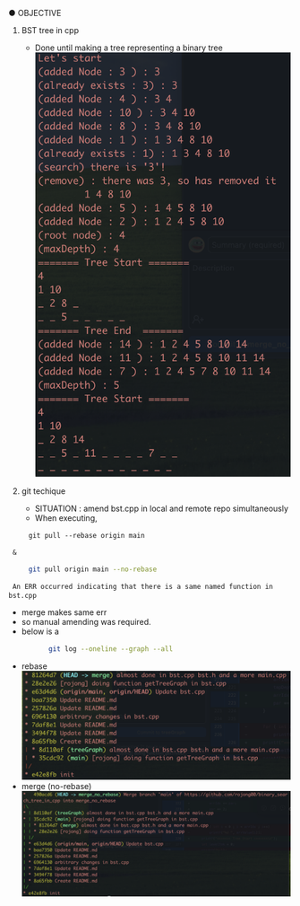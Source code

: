 ● OBJECTIVE
<br>
1. BST tree in cpp
   - Done until making a tree representing a binary tree
![](https://github.com/rojong00/binary_search_tree_in_cpp/blob/main/img/execution.png)
      
3. git techique
   - SITUATION : amend bst.cpp in local and remote repo simultaneously
   - When executing,
```
     git pull --rebase origin main
```
     &
```bash
     git pull origin main --no-rebase
```
     An ERR occurred indicating that there is a same named function in bst.cpp
   - merge makes same err
   - so manual amending was required.
   - below is a
```bash
          git log --oneline --graph --all
```
- rebase
![](https://github.com/rojong00/binary_search_tree_in_cpp/blob/main/img/rebase.png)
- merge (no-rebase)
![](https://github.com/rojong00/binary_search_tree_in_cpp/blob/main/img/merge.png)
